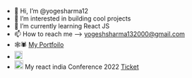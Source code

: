 - 👋 Hi, I’m @yogesharma12
- 👀 I’m interested in building cool projects
- 🌱 I’m currently learning React JS
- 📫 How to reach me --> yogeshsharma132000@gmail.com
- 🕸🕷 <a href="https://yogesharma12.github.io/">My Portfoilo</a>
- <a href="https://www.linkedin.com/in/yogesh12/"><img src="https://upload.wikimedia.org/wikipedia/commons/0/01/LinkedIn_Logo.svg" height="18"/></a>
- <img src="https://upload.wikimedia.org/wikipedia/commons/a/a7/React-icon.svg" width="20"/> My react india Conference 2022 <a href="https://badge.reactindia.io/tickets/yogesharma12">Ticket</a> 

<!---
yogesharma12/yogesharma12 is a ✨ special ✨ repository because its `README.md` (this file) appears on your GitHub profile.
You can click the Preview link to take a look at your changes.
--->
